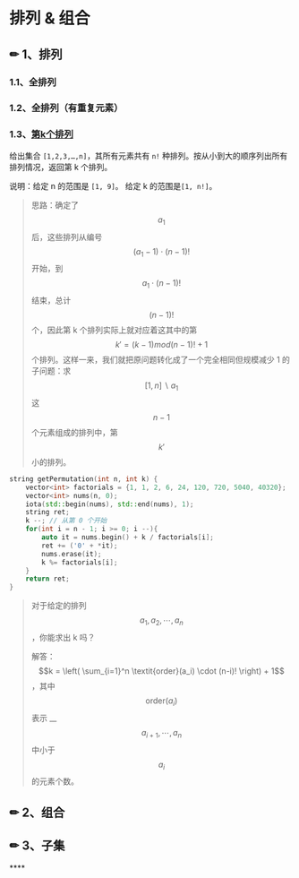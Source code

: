 # 排列 & 组合

## ✏ 1、排列

### 1.1、全排列

### 1.2、全排列（有重复元素）

### 1.3、[第k个排列](https://leetcode-cn.com/problems/permutation-sequence/)

给出集合 `[1,2,3,…,n]`，其所有元素共有 `n!` 种排列。按从小到大的顺序列出所有排列情况，返回第 k 个排列。

说明：给定 n 的范围是 `[1, 9]`。 给定 k 的范围是`[1, n!]`。

> 思路：确定了 $$a_1$$ 后，这些排列从编号 $$(a_1 - 1)\cdot(n - 1)!$$ 开始，到 $$a_1\cdot(n - 1)!$$ 结束，总计 $$(n - 1)!$$ 个，因此第 k 个排列实际上就对应着这其中的第 $$k \prime =(k−1)mod(n−1)!+1$$ 个排列。这样一来，我们就把原问题转化成了一个完全相同但规模减少 1 的子问题：求 $$[1, n] \backslash a_1$$ 这 $$n - 1$$ 个元素组成的排列中，第 $$k\prime$$ 小的排列。

```cpp
string getPermutation(int n, int k) {
    vector<int> factorials = {1, 1, 2, 6, 24, 120, 720, 5040, 40320};
    vector<int> nums(n, 0);
    iota(std::begin(nums), std::end(nums), 1);
    string ret;
    k --; // 从第 0 个开始
    for(int i = n - 1; i >= 0; i --){
        auto it = nums.begin() + k / factorials[i];
        ret += ('0' + *it);
        nums.erase(it);
        k %= factorials[i];
    }
    return ret;
}
```

> 对于给定的排列 $$a_1, a_2, \cdots, a_n$$，你能求出 k 吗？
>
> 解答： $$k = \left( \sum_{i=1}^n \textit{order}(a_i) \cdot (n-i)! \right) + 1$$ ，其中 $$\text{order}(a_i)$$ 表示 __$$a_{i+1}, \cdots, a_n$$ 中小于 $$a_i$$ 的元素个数。

## ✏ 2、组合

## ✏ 3、子集

\*\*\*\*

